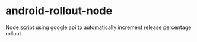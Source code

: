 # android-rollout-node
Node script using google api to automatically increment release percentage rollout
